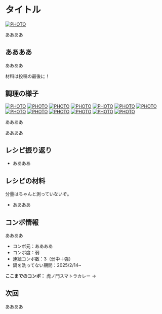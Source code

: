 # タイトル

[![PHOTO](/images/202503/IMG_8016_1.jpg)](/images_original/202503/IMG_8016.jpg)

ああああ


## ああああ

ああああ

材料は投稿の最後に！

## 調理の様子

[![PHOTO](/images/202503/IMG_8001_1.jpg)](/images_original/202503/IMG_8001.jpg)
[![PHOTO](/images/202503/IMG_8003_1.jpg)](/images_original/202503/IMG_8003.jpg)
[![PHOTO](/images/202503/IMG_8004_1.jpg)](/images_original/202503/IMG_8004.jpg)
[![PHOTO](/images/202503/IMG_8006_1.jpg)](/images_original/202503/IMG_8006.jpg)
[![PHOTO](/images/202503/IMG_8007_1.jpg)](/images_original/202503/IMG_8007.jpg)
[![PHOTO](/images/202503/IMG_8008_1.jpg)](/images_original/202503/IMG_8008.jpg)
[![PHOTO](/images/202503/IMG_8009_1.jpg)](/images_original/202503/IMG_8009.jpg)
[![PHOTO](/images/202503/IMG_8011_1.jpg)](/images_original/202503/IMG_8011.jpg)
[![PHOTO](/images/202503/IMG_8012_1.jpg)](/images_original/202503/IMG_8012.jpg)
[![PHOTO](/images/202503/IMG_8013_1.jpg)](/images_original/202503/IMG_8013.jpg)
[![PHOTO](/images/202503/IMG_8014_1.jpg)](/images_original/202503/IMG_8014.jpg)
[![PHOTO](/images/202503/IMG_8015_1.jpg)](/images_original/202503/IMG_8015.jpg)
[![PHOTO](/images/202503/IMG_8016_1.jpg)](/images_original/202503/IMG_8016.jpg)


ああああ

ああああ

## レシピ振り返り

* ああああ

## レシピの材料

分量はちゃんと測っていないぞ。

* ああああ

## コンボ情報

ああああ

* コンボ元：ああああ
* コンボ度：弱
* 連続コンボ数：3（弱中＋強）
* 鍋を洗ってない期間：2025/2/14~

**ここまでのコンボ：** 虎ノ門スマトラカレー → 

## 次回

ああああ


